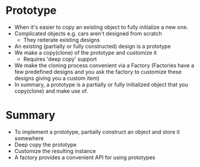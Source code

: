 # Prototype
- When it's easier to copy an existing object to fully initialize a new one.
- Complicated objects e.g. cars aren't designed from scratch
    - They reiterate existing designs
- An existing (partially or fully constructed) design is a prototype
- We make a copy(clone) of the prototype and customize it
    - Requires 'deep copy' support
- We make the cloning process convenient via a Factory (Factories have a few predefined designs and you ask the factory to customize these designs giving you a custom item)
- In summary, a prototype is a partially or fully initialized object that you copy(clone) and make use of.
# Summary
- To implement a prototype, partially construct an object and store it somewhere
- Deep copy the prototype
- Customize the resulting instance
- A factory provides a convenient API for using prototypes